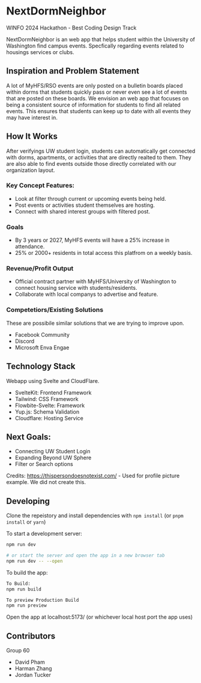 # NextDormNeighbor

WINFO 2024 Hackathon - Best Coding Design Track

NextDormNeighbor is an web app that helps student within the University of Washington find campus events. Specfically regarding events related to housings services or clubs.

## Inspiration and Problem Statement
A lot of MyHFS/RSO events are only posted on a bulletin boards placed within dorms that students quickly pass or never even see a lot of events that are posted on these boards. We envision an web app that focuses on being a consistent source of information for students to find all related events. This ensures that students can keep up to date with all events they may have interest in. 

## How It Works
After verifyings UW student login, students can automatically get connected with dorms, apartments, or activities that are directly realted to them. They are also able to find events outside those directly correlated with our organization layout.

### Key Concept Features:
- Look at filter through current or upcoming events being held. 
- Post events or activities student themselves are hosting.
- Connect with shared interest groups with filtered post.

### Goals
- By 3 years or 2027, MyHFS events will have a 25% increase in attendance.
- 25% or 2000+ residents in total access this platfrom on a weekly basis.

### Revenue/Profit Output
- Official contract partner with MyHFS/University of Washington to connect housing service with students/residents.
- Collaborate with local companys to advertise and feature.

### Competetiors/Existing Solutions
These are possibile similar solutions that we are trying to improve upon. 
- Facebook Community
- Discord
- Microsoft Enva Engae

## Technology Stack 
Webapp using Svelte and CloudFlare. 
- SvelteKit: Frontend Framework
- Tailwind: CSS Framework
- Flowbite-Svelte: Framework
- Yup.js: Schema Validation
- Cloudflare: Hosting Service

## Next Goals:
- Connecting UW Student Login
- Expanding Beyond UW Sphere
- Filter or Search options

Credits: 
https://thispersondoesnotexist.com/ - Used for profile picture example. We did not create this.

## Developing

Clone the repeistory and install dependencies with `npm install` (or `pnpm install` or `yarn`)

To start a development server:

```bash
npm run dev

# or start the server and open the app in a new browser tab
npm run dev -- --open
```

To build the app:

```bash
To Build:
npm run build

To preview Production Build
npm run preview
```

Open the app at localhost:5173/ (or whichever local host port the app uses)

## Contributors
Group 60
- David Pham
- Harman Zhang
- Jordan Tucker
